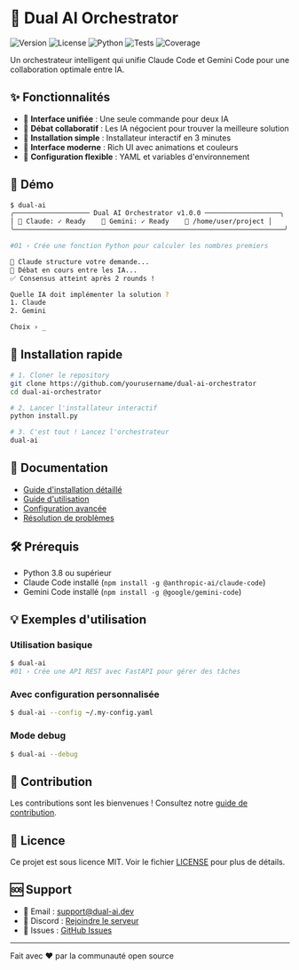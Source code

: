 # 🤖 Dual AI Orchestrator

![Version](https://img.shields.io/badge/version-1.0.0-blue)
![License](https://img.shields.io/badge/license-MIT-green)
![Python](https://img.shields.io/badge/python-3.8+-yellow)
![Tests](https://img.shields.io/badge/tests-passing-brightgreen)
![Coverage](https://img.shields.io/badge/coverage-80%25-yellowgreen)

Un orchestrateur intelligent qui unifie Claude Code et Gemini Code pour une collaboration optimale entre IA.

## ✨ Fonctionnalités

- 🎯 **Interface unifiée** : Une seule commande pour deux IA
- 🤝 **Débat collaboratif** : Les IA négocient pour trouver la meilleure solution
- 🚀 **Installation simple** : Installateur interactif en 3 minutes
- 🎨 **Interface moderne** : Rich UI avec animations et couleurs
- 🔧 **Configuration flexible** : YAML et variables d'environnement

## 📸 Démo

```bash
$ dual-ai
╭─────────────────── Dual AI Orchestrator v1.0.0 ───────────────────╮
│ 🤖 Claude: ✓ Ready    🤖 Gemini: ✓ Ready    📁 /home/user/project │
╰────────────────────────────────────────────────────────────────────╯

#01 › Crée une fonction Python pour calculer les nombres premiers

🔄 Claude structure votre demande...
💭 Débat en cours entre les IA...
✅ Consensus atteint après 2 rounds !

Quelle IA doit implémenter la solution ?
1. Claude
2. Gemini

Choix › _
```

## 🚀 Installation rapide

```bash
# 1. Cloner le repository
git clone https://github.com/yourusername/dual-ai-orchestrator
cd dual-ai-orchestrator

# 2. Lancer l'installateur interactif
python install.py

# 3. C'est tout ! Lancez l'orchestrateur
dual-ai
```

## 📖 Documentation

- [Guide d'installation détaillé](docs/installation.md)
- [Guide d'utilisation](docs/usage.md)
- [Configuration avancée](docs/configuration.md)
- [Résolution de problèmes](docs/troubleshooting.md)

## 🛠️ Prérequis

- Python 3.8 ou supérieur
- Claude Code installé (`npm install -g @anthropic-ai/claude-code`)
- Gemini Code installé (`npm install -g @google/gemini-code`)

## 💡 Exemples d'utilisation

### Utilisation basique
```bash
$ dual-ai
#01 › Crée une API REST avec FastAPI pour gérer des tâches
```

### Avec configuration personnalisée
```bash
$ dual-ai --config ~/.my-config.yaml
```

### Mode debug
```bash
$ dual-ai --debug
```

## 🤝 Contribution

Les contributions sont les bienvenues ! Consultez notre [guide de contribution](CONTRIBUTING.md).

## 📄 Licence

Ce projet est sous licence MIT. Voir le fichier [LICENSE](LICENSE) pour plus de détails.

## 🆘 Support

- 📧 Email : support@dual-ai.dev
- 💬 Discord : [Rejoindre le serveur](https://discord.gg/dual-ai)
- 🐛 Issues : [GitHub Issues](https://github.com/yourusername/dual-ai-orchestrator/issues)

---

Fait avec ❤️ par la communauté open source